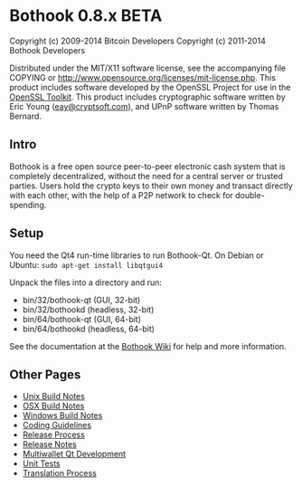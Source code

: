 Bothook 0.8.x BETA
====================

Copyright (c) 2009-2014 Bitcoin Developers
Copyright (c) 2011-2014 Bothook Developers

Distributed under the MIT/X11 software license, see the accompanying
file COPYING or http://www.opensource.org/licenses/mit-license.php.
This product includes software developed by the OpenSSL Project for use in the [OpenSSL Toolkit](http://www.openssl.org/). This product includes
cryptographic software written by Eric Young ([eay@cryptsoft.com](mailto:eay@cryptsoft.com)), and UPnP software written by Thomas Bernard.


Intro
---------------------
Bothook is a free open source peer-to-peer electronic cash system that is
completely decentralized, without the need for a central server or trusted
parties.  Users hold the crypto keys to their own money and transact directly
with each other, with the help of a P2P network to check for double-spending.


Setup
---------------------
You need the Qt4 run-time libraries to run Bothook-Qt. On Debian or Ubuntu:
	`sudo apt-get install libqtgui4`

Unpack the files into a directory and run:

- bin/32/bothook-qt (GUI, 32-bit)
- bin/32/bothookd (headless, 32-bit)
- bin/64/bothook-qt (GUI, 64-bit)
- bin/64/bothookd (headless, 64-bit)

See the documentation at the [Bothook Wiki](http://bothook.info)
for help and more information.


Other Pages
---------------------
- [Unix Build Notes](build-unix.md)
- [OSX Build Notes](build-osx.md)
- [Windows Build Notes](build-msw.md)
- [Coding Guidelines](coding.md)
- [Release Process](release-process.md)
- [Release Notes](release-notes.md)
- [Multiwallet Qt Development](multiwallet-qt.md)
- [Unit Tests](unit-tests.md)
- [Translation Process](translation_process.md)
